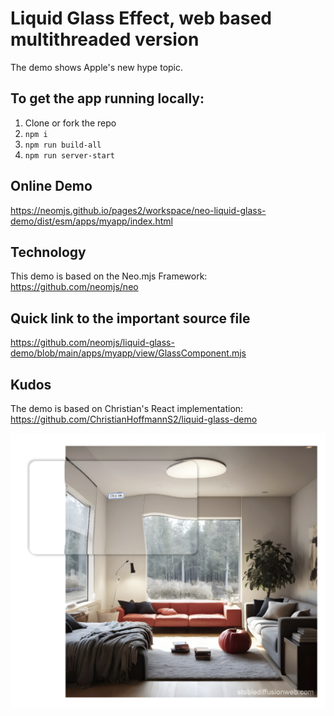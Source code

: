 # Liquid Glass Effect, web based multithreaded version

The demo shows Apple's new hype topic.

## To get the app running locally:
1. Clone or fork the repo
2. `npm i`
3. `npm run build-all`
4. `npm run server-start`

## Online Demo
https://neomjs.github.io/pages2/workspace/neo-liquid-glass-demo/dist/esm/apps/myapp/index.html

## Technology
This demo is based on the Neo.mjs Framework:</br>
https://github.com/neomjs/neo

## Quick link to the important source file
https://github.com/neomjs/liquid-glass-demo/blob/main/apps/myapp/view/GlassComponent.mjs

## Kudos
The demo is based on Christian's React implementation:</br>
https://github.com/ChristianHoffmannS2/liquid-glass-demo

<img src="./resources/images/preview.png">
